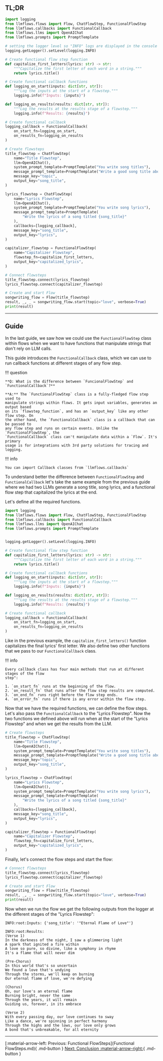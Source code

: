 ## TL;DR

```python
import logging
from llmflows.flows import Flow, ChatFlowStep, FunctionalFlowStep
from llmflows.callbacks import FunctionalCallback
from llmflows.llms import OpenAIChat
from llmflows.prompts import PromptTemplate

# setting the logger level so "INFO" logs are displayed in the console
logging.getLogger().setLevel(logging.INFO)

# Create functional flow step function 
def capitalize_first_letters(lyrics: str) -> str:
    """Capitalize the first letter of each word in a string."""
    return lyrics.title()

# Create functional callback functions
def logging_on_start(inputs: dict[str, str]):
    """Log the inputs at the start of a flowstep."""
    logging.info(f"Inputs: {inputs}") 

def logging_on_results(results: dict[str, str]):
    """Log the results at the results stage of a flowstep."""
    logging.info(f"Results: {results}")

# Create functional callback
logging_callback = FunctionalCallback(
    on_start_fn=logging_on_start,
    on_results_fn=logging_on_results
)

# Create flowsteps
title_flowstep = ChatFlowStep(
    name="Title Flowstep",
    llm=OpenAIChat(),
    system_prompt_template=PromptTemplate("You write song titles"),
    message_prompt_template=PromptTemplate("Write a good song title about {topic}?"),
    message_key="topic",
    output_key="song_title",
)

lyrics_flowstep = ChatFlowStep(
    name="Lyrics Flowstep",
    llm=OpenAIChat(),
    system_prompt_template=PromptTemplate("You write song lyrics"),
    message_prompt_template=PromptTemplate(
        "Write the lyrics of a song titled {song_title}"
    ),
    callbacks=[logging_callback],
    message_key="song_title",
    output_key="lyrics",
)

capitalizer_flowstep = FunctionalFlowStep(
    name="Capitalizer Flowstep",
    flowstep_fn=capitalize_first_letters,
    output_key="capitalized_lyrics",
)

# Connect flowsteps
title_flowstep.connect(lyrics_flowstep)
lyrics_flowstep.connect(capitalizer_flowstep)

# Create and start Flow
songwriting_flow = Flow(title_flowstep)
result, _, _ = songwriting_flow.start(topic="love", verbose=True)
print(result)
```

***
## Guide
In the last guide, we saw how we could use the `FunctionalFlowStep` class within flows 
when we want to have functions that manipulate strings that don't rely on LLM calls. 

This guide introduces the `FunctionalCallback` class, which we can use to run callback 
functions at different stages of any flow step. 

!!! question

    **Q: What is the difference between `FuncionalFlowStep` and `FunctionalCallback`?**

    **A:** The `FunctionalFlowStep` class is a fully-fledged flow step used to 
    manipulate strings within flows. It gets input variables, generates an output based 
    on its `flowstep_function`, and has an `output_key` like any other flow step. On 
    the other hand, the `FunctionalCallback` class is a callback that can be passed to 
    any flow step and runs on certain events. Unlike the `FunctionalFlowStep`, the 
    `FunctionalCallback` class can't manipulate data within a `Flow`. It's primary 
    usage is for integrations with 3rd party solutions for tracing and logging.

!!! info

    You can import Callback classes from `llmflows.callbacks`

To understand better the difference between `FunctionalFlowStep` and 
`FunctionalCallback` let's take the same example from the previous guide where we had 
two LLMs generate a song title, song lyrics, and a functional flow step that 
capitalized the lyrics at the end. 

Let's define all the required functions.

```python
import logging
from llmflows.flows import Flow, ChatFlowStep, FunctionalFlowStep
from llmflows.callbacks import FunctionalCallback
from llmflows.llms import OpenAIChat
from llmflows.prompts import PromptTemplate


logging.getLogger().setLevel(logging.INFO)

# Create functional flow step function 
def capitalize_first_letters(lyrics: str) -> str:
    """Capitalize the first letter of each word in a string."""
    return lyrics.title()

# Create functional callback functions
def logging_on_start(inputs: dict[str, str]):
    """Log the inputs at the start of a flowstep."""
    logging.info(f"Inputs: {inputs}") 

def logging_on_results(results: dict[str, str]):
    """Log the results at the results stage of a flowstep."""
    logging.info(f"Results: {results}")

# Create functional callback
logging_callback = FunctionalCallback(
    on_start_fn=logging_on_start,
    on_results_fn=logging_on_results
)
```

Like in the previous example, the `capitalize_first_letters()` function capitalizes the 
final lyrics' first letter. We also define two other functions that we pass to our 
`FunctionalCallback` class. 

!!! info

    Every callback class has four main methods that run at different stages of the flow 
    step":

    1. `on_start_fn` runs at the beginning of the flow. 
    2. `on_result_fn` that runs after the flow step results are computed. 
    3. `on_end_fn` runs right before the flow step ends.
    4. `on_error_fn` runs if there is any error within the flow step.

Now that we have the required functions, we can define the flow steps. Let's also pass 
the `FunctionalCallback` to the "Lyrics Flowstep". Now the two functions we defined 
above will run when at the start of the "Lyrics Flowstep" and when we get the results 
from the LLM. 

```python
# Create flowsteps
title_flowstep = ChatFlowStep(
    name="Title Flowstep",
    llm=OpenAIChat(),
    system_prompt_template=PromptTemplate("You write song titles"),
    message_prompt_template=PromptTemplate("Write a good song title about {topic}?"),
    message_key="topic",
    output_key="song_title",
)

lyrics_flowstep = ChatFlowStep(
    name="Lyrics Flowstep",
    llm=OpenAIChat(),
    system_prompt_template=PromptTemplate("You write song lyrics"),
    message_prompt_template=PromptTemplate(
        "Write the lyrics of a song titled {song_title}"
    ),
    callbacks=[logging_callback],
    message_key="song_title",
    output_key="lyrics",
)

capitalizer_flowstep = FunctionalFlowStep(
    name="Capitalizer Flowstep",
    flowstep_fn=capitalize_first_letters,
    output_key="capitalized_lyrics",
)
```

Finally, let's connect the flow steps and start the flow:

```python
# Connect flowsteps
title_flowstep.connect(lyrics_flowstep)
lyrics_flowstep.connect(capitalizer_flowstep)

# Create and start Flow
songwriting_flow = Flow(title_flowstep)
result, _, _ = songwriting_flow.start(topic="love", verbose=True)
print(result)
```
Now when we run the flow we get the following outputs from the logger at the different 
stages of the "Lyrics Flowstep":

```commandline
INFO:root:Inputs: {'song_title': '"Eternal Flame of Love"'}

INFO:root:Results: 
(Verse 1)
In the darkness of the night, I saw a glimmering light
A spark that ignited a fire within
A love so pure, so divine, like a symphony in rhyme
It's a flame that will never dim

(Pre-Chorus)
In this world that's so uncertain
We found a love that's undying
Through the storms, we'll keep on burning
Our eternal flame of love, we're defying

(Chorus)
Oh, our love's an eternal flame
Burning bright, never the same
Through the years, it will remain
Guiding us, forever, in its embrace

(Verse 2)
With every passing day, our love continues to sway
Like a dance, we're spinning in perfect harmony
Through the highs and the lows, our love only grows
A bond that's unbreakable, for all eternity
```

***
[:material-arrow-left: Previous: Functional FlowSteps](Functional FlowSteps.md){ .md-button }
[Next: Conclusion :material-arrow-right:](Conclusion.md){ .md-button }